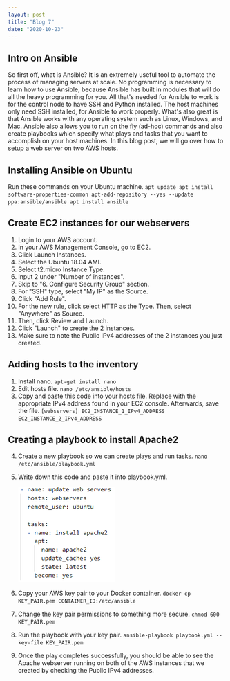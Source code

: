 ```yaml
---
layout: post
title: "Blog 7"
date: "2020-10-23"
---
```


## Intro on Ansible
So first off, what is Ansible? It is an extremely useful tool to automate the process of managing servers at scale. No programming is necessary to learn how to use Ansible, because Ansible has built in modules that will do all the heavy programming for you. All that's needed for Ansible to work is for the control node to have SSH and Python installed. The host machines only need SSH installed, for Ansible to work properly. What's also great is that Ansible works with any operating system such as Linux, Windows, and Mac. Ansible also allows you to run on the fly (ad-hoc) commands and also create playbooks which specify what plays and tasks that you want to accomplish on your host machines. In this blog post, we will go over how to setup a web server on two AWS hosts.

## Installing Ansible on Ubuntu
Run these commands on your Ubuntu machine.
`apt update
apt install software-properties-common
apt-add-repository --yes --update ppa:ansible/ansible
apt install ansible`

## Create EC2 instances for our webservers
1. Login to your AWS account.
2. In your AWS Management Console, go to EC2.
3. Click Launch Instances.
4. Select the Ubuntu 18.04 AMI.
5. Select t2.micro Instance Type.
6. Input 2 under "Number of instances".
7. Skip to "6. Configure Security Group" section.
8. For "SSH" type, select "My IP" as the Source.
9. Click "Add Rule". 
10. For the new rule, click select HTTP as the Type. Then, select "Anywhere" as Source.
11. Then, click Review and Launch.
12. Click "Launch" to create the 2 instances.
13. Make sure to note the Public IPv4 addresses of the 2 instances you just created.

## Adding hosts to the inventory
1. Install nano.
`apt-get install nano`
2. Edit hosts file.
`nano /etc/ansible/hosts`
3. Copy and paste this code into your hosts file. Replace with the appropriate IPv4 address found in your EC2 console. Afterwards, save the file.
`[webservers]
EC2_INSTANCE_1_IPv4_ADDRESS
EC2_INSTANCE_2_IPv4_ADDRESS`

## Creating a playbook to install Apache2
4. Create a new playbook so we can create plays and run tasks.
`nano /etc/ansible/playbook.yml`
5. Write down this code and paste it into playbook.yml.

    ![Test](../assets/playbook.png)
6. Copy your AWS key pair to your Docker container.
`docker cp KEY_PAIR.pem CONTAINER_ID:/etc/ansible`
7. Change the key pair permissions to something more secure.
`chmod 600 KEY_PAIR.pem`
8. Run the playbook with your key pair. 
`ansible-playbook playbook.yml --key-file KEY_PAIR.pem`
9. Once the play completes successfully, you should be able to see the Apache webserver running on both of the AWS instances that we created by checking the Public IPv4 addresses.

